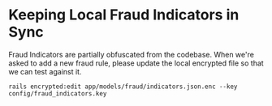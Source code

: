 # Keeping Local Fraud Indicators in Sync

Fraud Indicators are partially obfuscated from the codebase. When we're asked to add a new fraud rule,
please update the local encrypted file so that we can test against it.

```
rails encrypted:edit app/models/fraud/indicators.json.enc --key config/fraud_indicators.key
```